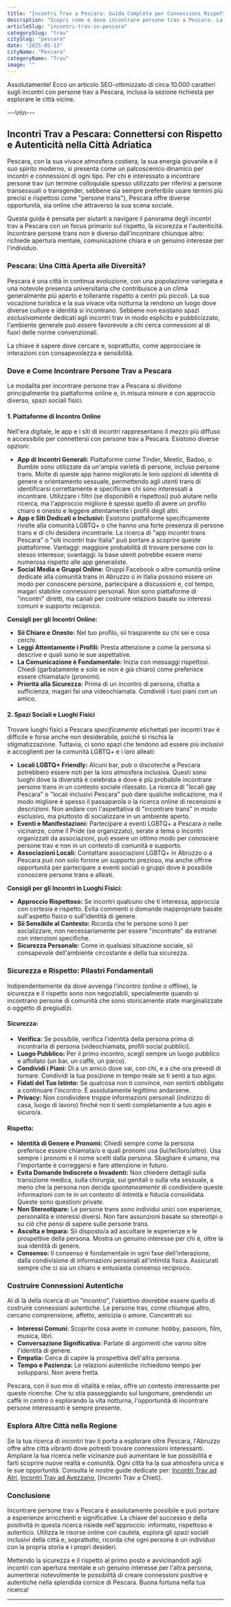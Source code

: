 ```yaml
---
title: "Incontri Trav a Pescara: Guida Completa per Connessioni Rispettose e Autentiche"
description: "Scopri come e dove incontrare persone trav a Pescara. La nostra guida offre consigli su app, luoghi, sicurezza e rispetto per esperienze positive e autentiche."
articleSlug: "incontri-trav-in-pescara" 
categorySlug: "trav"
citySlug: "pescara"
date: "2025-05-13"
cityName: "Pescara"
categoryName: "Trav"
image: ""
---
```


Assolutamente! Ecco un articolo SEO-ottimizzato di circa 10.000 caratteri sugli incontri con persone trav a Pescara, inclusa la sezione richiesta per esplorare le città vicine.

---\n\n---

## Incontri Trav a Pescara: Connettersi con Rispetto e Autenticità nella Città Adriatica

Pescara, con la sua vivace atmosfera costiera, la sua energia giovanile e il suo spirito moderno, si presenta come un palcoscenico dinamico per incontri e connessioni di ogni tipo. Per chi è interessato a incontrare persone trav (un termine colloquiale spesso utilizzato per riferirsi a persone transessuali o transgender, sebbene sia sempre preferibile usare termini più precisi e rispettosi come "persone trans"), Pescara offre diverse opportunità, sia online che attraverso la sua scena sociale.

Questa guida è pensata per aiutarti a navigare il panorama degli incontri trav a Pescara con un focus primario sul rispetto, la sicurezza e l'autenticità. Incontrare persone trans non è diverso dall'incontrare chiunque altro: richiede apertura mentale, comunicazione chiara e un genuino interesse per l'individuo.

### Pescara: Una Città Aperta alle Diversità?

Pescara è una città in continua evoluzione, con una popolazione variegata e una notevole presenza universitaria che contribuisce a un clima generalmente più aperto e tollerante rispetto a centri più piccoli. La sua vocazione turistica e la sua vivace vita notturna la rendono un luogo dove diverse culture e identità si incontrano. Sebbene non esistano spazi *esclusivamente* dedicati agli incontri trav in modo esplicito e pubblicizzato, l'ambiente generale può essere favorevole a chi cerca connessioni al di fuori delle norme convenzionali.

La chiave è sapere dove cercare e, soprattutto, come approcciare le interazioni con consapevolezza e sensibilità.

### Dove e Come Incontrare Persone Trav a Pescara

Le modalità per incontrare persone trav a Pescara si dividono principalmente tra piattaforme online e, in misura minore e con approccio diverso, spazi sociali fisici.

#### 1. Piattaforme di Incontro Online

Nell'era digitale, le app e i siti di incontri rappresentano il mezzo più diffuso e accessibile per connettersi con persone trav a Pescara. Esistono diverse opzioni:

*   **App di Incontri Generali:** Piattaforme come Tinder, Meetic, Badoo, o Bumble sono utilizzate da un'ampia varietà di persone, incluse persone trans. Molte di queste app hanno migliorato le loro opzioni di identità di genere e orientamento sessuale, permettendo agli utenti trans di identificarsi correttamente e specificare chi sono interessati a incontrare. Utilizzare i filtri (se disponibili e rispettosi) può aiutare nella ricerca, ma l'approccio migliore è spesso quello di avere un profilo chiaro e onesto e leggere attentamente i profili degli altri.
*   **App e Siti Dedicati o Inclusivi:** Esistono piattaforme specificamente rivolte alla comunità LGBTQ+ o che hanno una forte presenza di persone trans e di chi desidera incontrarle. La ricerca di "app incontri trans Pescara" o "siti incontri trav Italia" può portare a scoprire queste piattaforme. Vantaggi: maggiore probabilità di trovare persone con lo stesso interesse; svantaggi: la base utenti potrebbe essere meno numerosa rispetto alle app generaliste.
*   **Social Media e Gruppi Online:** Gruppi Facebook o altre comunità online dedicate alla comunità trans in Abruzzo o in Italia possono essere un modo per conoscere persone, partecipare a discussioni e, col tempo, magari stabilire connessioni personali. Non sono piattaforme di "incontri" diretti, ma canali per costruire relazioni basate su interessi comuni e supporto reciproco.

**Consigli per gli Incontri Online:**

*   **Sii Chiaro e Onesto:** Nel tuo profilo, sii trasparente su chi sei e cosa cerchi.
*   **Leggi Attentamente i Profili:** Presta attenzione a come la persona si descrive e quali sono le sue aspettative.
*   **La Comunicazione è Fondamentale:** Inizia con messaggi rispettosi. Chiedi (garbatamente e solo se non è già chiaro) come preferisce essere chiamata/o (pronomi).
*   **Priorità alla Sicurezza:** Prima di un incontro di persona, chatta a sufficienza, magari fai una videochiamata. Condividi i tuoi piani con un amico.

#### 2. Spazi Sociali e Luoghi Fisici

Trovare luoghi fisici a Pescara *specificamente* etichettati per incontri trav è difficile e forse anche non desiderabile, poiché si rischia la stigmatizzazione. Tuttavia, ci sono spazi che tendono ad essere più inclusivi e accoglienti per la comunità LGBTQ+ e i loro alleati:

*   **Locali LGBTQ+ Friendly:** Alcuni bar, pub o discoteche a Pescara potrebbero essere noti per la loro atmosfera inclusiva. Questi sono luoghi dove la diversità è celebrata e dove è più probabile incontrare persone trans in un contesto sociale rilassato. La ricerca di "locali gay Pescara" o "locali inclusivi Pescara" può dare qualche indicazione, ma il modo migliore è spesso il passaparola o la ricerca online di recensioni e descrizioni. Non andare con l'aspettativa di "incontrare trans" in modo esclusivo, ma piuttosto di socializzare in un ambiente aperto.
*   **Eventi e Manifestazioni:** Partecipare a eventi LGBTQ+ a Pescara o nelle vicinanze, come il Pride (se organizzato), serate a tema o incontri organizzati da associazioni, può essere un ottimo modo per conoscere persone trav e non in un contesto di comunità e supporto.
*   **Associazioni Locali:** Contattare associazioni LGBTQ+ in Abruzzo o a Pescara può non solo fornire un supporto prezioso, ma anche offrire opportunità per partecipare a eventi sociali o gruppi dove è possibile conoscere persone trans e alleati.

**Consigli per gli Incontri in Luoghi Fisici:**

*   **Approccio Rispettoso:** Se incontri qualcuno che ti interessa, approccia con cortesia e rispetto. Evita commenti o domande inappropriate basate sull'aspetto fisico o sull'identità di genere.
*   **Sii Sensibile al Contesto:** Ricorda che le persone sono lì per socializzare, non necessariamente per essere "incontrate" da estranei con intenzioni specifiche.
*   **Sicurezza Personale:** Come in qualsiasi situazione sociale, sii consapevole dell'ambiente circostante e della tua sicurezza.

### Sicurezza e Rispetto: Pilastri Fondamentali

Indipendentemente da dove avvenga l'incontro (online o offline), la sicurezza e il rispetto sono non negoziabili, specialmente quando si incontrano persone di comunità che sono storicamente state marginalizzate o oggetto di pregiudizi.

#### Sicurezza:

*   **Verifica:** Se possibile, verifica l'identità della persona prima di incontrarla di persona (videochiamata, profili social pubblici).
*   **Luogo Pubblico:** Per il primo incontro, scegli sempre un luogo pubblico e affollato (un bar, un caffè, un parco).
*   **Condividi i Piani:** Dì a un amico dove vai, con chi, e a che ora prevedi di tornare. Condividi la tua posizione in tempo reale se ti senti a tuo agio.
*   **Fidati del Tuo Istinto:** Se qualcosa non ti convince, non sentirti obbligato a continuare l'incontro. È assolutamente legittimo andarsene.
*   **Privacy:** Non condividere troppe informazioni personali (indirizzo di casa, luogo di lavoro) finché non ti senti completamente a tuo agio e sicuro/a.

#### Rispetto:

*   **Identità di Genere e Pronomi:** Chiedi sempre come la persona preferisce essere chiamata/o e quali pronomi usa (lui/lei/loro/altro). Usa sempre i pronomi e il nome scelti dalla persona. Sbagliare è umano, ma l'importante è correggersi e fare attenzione in futuro.
*   **Evita Domande Indiscrete o Invadenti:** Non chiedere dettagli sulla transizione medica, sulla chirurgia, sui genitali o sulla vita sessuale, a meno che la persona non decida *spontaneamente* di condividere queste informazioni con te in un contesto di intimità e fiducia consolidata. Queste sono questioni private.
*   **Non Stereotipare:** Le persone trans sono individui unici con esperienze, personalità e interessi diversi. Non fare assunzioni basate su stereotipi o su ciò che pensi di sapere sulle persone trans.
*   **Ascolta e Impara:** Sii disposto/a ad ascoltare le esperienze e le prospettive della persona. Mostra un genuino interesse per chi è, oltre la sua identità di genere.
*   **Consenso:** Il consenso è fondamentale in ogni fase dell'interazione, dalla condivisione di informazioni personali all'intimità fisica. Assicurati sempre che ci sia un chiaro e entusiasta consenso reciproco.

### Costruire Connessioni Autentiche

Al di là della ricerca di un "incontro", l'obiettivo dovrebbe essere quello di costruire connessioni autentiche. Le persone trav, come chiunque altro, cercano comprensione, affetto, amicizia o amore. Concentrati su:

*   **Interessi Comuni:** Scoprite cosa avete in comune: hobby, passioni, film, musica, libri.
*   **Conversazione Significativa:** Parlate di argomenti che vanno oltre l'identità di genere.
*   **Empatia:** Cerca di capire la prospettiva dell'altra persona.
*   **Tempo e Pazienza:** Le relazioni autentiche richiedono tempo per svilupparsi. Non avere fretta.

Pescara, con il suo mix di vitalità e relax, offre un contesto interessante per queste ricerche. Che tu stia passeggiando sul lungomare, prendendo un caffè in centro o esplorando la vita notturna, l'opportunità di incontrare persone interessanti è sempre presente.

### Esplora Altre Città nella Regione

Se la tua ricerca di incontri trav ti porta a esplorare oltre Pescara, l'Abruzzo offre altre città vibranti dove potresti trovare connessioni interessanti. Ampliare la tua ricerca nelle vicinanze può aumentare le tue possibilità e farti scoprire nuove realtà e comunità. Ogni città ha la sua atmosfera unica e le sue opportunità. Consulta le nostre guide dedicate per: [Incontri Trav ad Atri](/atri/trav/incontri-trav-in-atri), [Incontri Trav ad Avezzano](/avezzano/trav/incontri-trav-in-avezzano), [Incontri Trav a Chieti).

### Conclusione

Incontrare persone trav a Pescara è assolutamente possibile e può portare a esperienze arricchenti e significative. La chiave del successo e della positività in questa ricerca risiede nell'approccio: informato, rispettoso e autentico. Utilizza le risorse online con cautela, esplora gli spazi sociali inclusivi della città e, soprattutto, ricorda che ogni persona è un individuo con la propria storia e i propri desideri.

Mettendo la sicurezza e il rispetto al primo posto e avvicinandoti agli incontri con apertura mentale e un genuino interesse per l'altra persona, aumenterai notevolmente le possibilità di creare connessioni positive e autentiche nella splendida cornice di Pescara. Buona fortuna nella tua ricerca!

---
